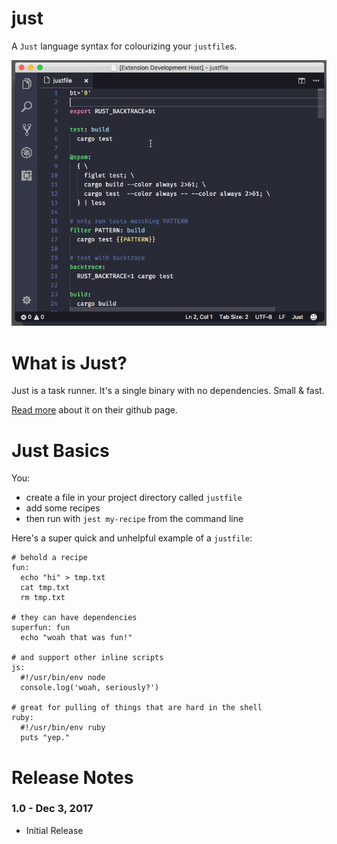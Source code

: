 # just

A `Just` language syntax for colourizing your `justfile`s.

![Just in Code](images/just-demo.gif)


# What is Just?

Just is a task runner. It's a single binary with no dependencies. Small & fast.

[Read more](https://github.com/casey/just) about it on their github page.


# Just Basics

You:

* create a file in your project directory called `justfile`
* add some recipes
* then run with `jest my-recipe` from the command line

Here's a super quick and unhelpful example of a `justfile`:

```just
# behold a recipe
fun:
  echo "hi" > tmp.txt
  cat tmp.txt
  rm tmp.txt

# they can have dependencies
superfun: fun
  echo "woah that was fun!"

# and support other inline scripts
js:
  #!/usr/bin/env node
  console.log('woah, seriously?')

# great for pulling of things that are hard in the shell
ruby:
  #!/usr/bin/env ruby
  puts "yep."

```

# Release Notes

### 1.0 - Dec 3, 2017

* Initial Release
